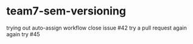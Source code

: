 # team7-sem-versioning
trying out auto-assign workflow
close issue #42
try a pull request
again again
try #45
